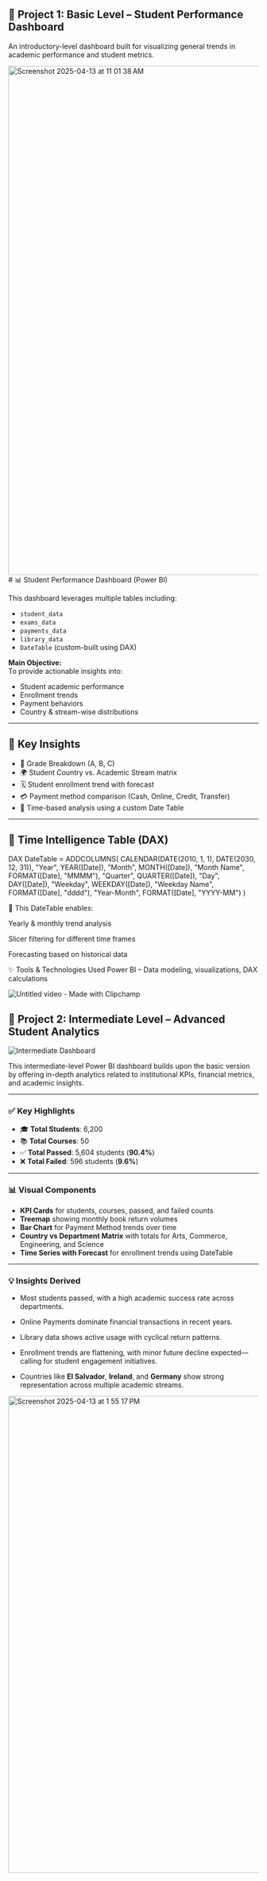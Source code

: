 ## 📌 Project 1: Basic Level – Student Performance Dashboard

An introductory-level dashboard built for visualizing general trends in academic performance and student metrics.

<img width="1025" alt="Screenshot 2025-04-13 at 11 01 38 AM" src="https://github.com/user-attachments/assets/a7948120-10f4-4419-aa5a-df146e7d3061" /># 📊 Student Performance Dashboard (Power BI)



This dashboard leverages multiple tables including:

- `student_data`
- `exams_data`
- `payments_data`
- `library_data`
- `DateTable` (custom-built using DAX)

**Main Objective:**  
To provide actionable insights into:
- Student academic performance  
- Enrollment trends  
- Payment behaviors  
- Country & stream-wise distributions  

---

## 📌 Key Insights

- 🧮 Grade Breakdown (A, B, C)
- 🌍 Student Country vs. Academic Stream matrix
- 🗓️ Student enrollment trend with forecast
- 💳 Payment method comparison (Cash, Online, Credit, Transfer)
- 📆 Time-based analysis using a custom Date Table

---

## 🧠 Time Intelligence Table (DAX)

DAX
DateTable = 
ADDCOLUMNS(
    CALENDAR(DATE(2010, 1, 1), DATE(2030, 12, 31)),
    "Year", YEAR([Date]),
    "Month", MONTH([Date]),
    "Month Name", FORMAT([Date], "MMMM"),
    "Quarter", QUARTER([Date]),
    "Day", DAY([Date]),
    "Weekday", WEEKDAY([Date]),
    "Weekday Name", FORMAT([Date], "dddd"),
    "Year-Month", FORMAT([Date], "YYYY-MM")
)


🧩 This DateTable enables:

Yearly & monthly trend analysis

Slicer filtering for different time frames

Forecasting based on historical data

✨ Tools & Technologies Used
Power BI – Data modeling, visualizations, DAX calculations

![Untitled video - Made with Clipchamp](https://github.com/user-attachments/assets/422631c1-c64a-4354-8540-1bf9aa88fba6)


## 📌 Project 2: Intermediate Level – Advanced Student Analytics

![Intermediate Dashboard](./intermediate_dashboard.png)

This intermediate-level Power BI dashboard builds upon the basic version by offering in-depth analytics related to institutional KPIs, financial metrics, and academic insights.

---

### ✅ Key Highlights

- 🎓 **Total Students**: 6,200  
- 📚 **Total Courses**: 50  
- ✅ **Total Passed**: 5,604 students (**90.4%**)  
- ❌ **Total Failed**: 596 students (**9.6%**)

---

### 📊 Visual Components

- **KPI Cards** for students, courses, passed, and failed counts
- **Treemap** showing monthly book return volumes
- **Bar Chart** for Payment Method trends over time
- **Country vs Department Matrix** with totals for Arts, Commerce, Engineering, and Science
- **Time Series with Forecast** for enrollment trends using DateTable

---

### 💡 Insights Derived

- Most students passed, with a high academic success rate across departments.
- Online Payments dominate financial transactions in recent years.

- Library data shows active usage with cyclical return patterns.
- Enrollment trends are flattening, with minor future decline expected—calling for student engagement initiatives.
- Countries like **El Salvador**, **Ireland**, and **Germany** show strong representation across multiple academic streams.

<img width="960" alt="Screenshot 2025-04-13 at 1 55 17 PM" src="https://github.com/user-attachments/assets/69ab6d62-53a3-442e-a09d-a68af899ae37" />




